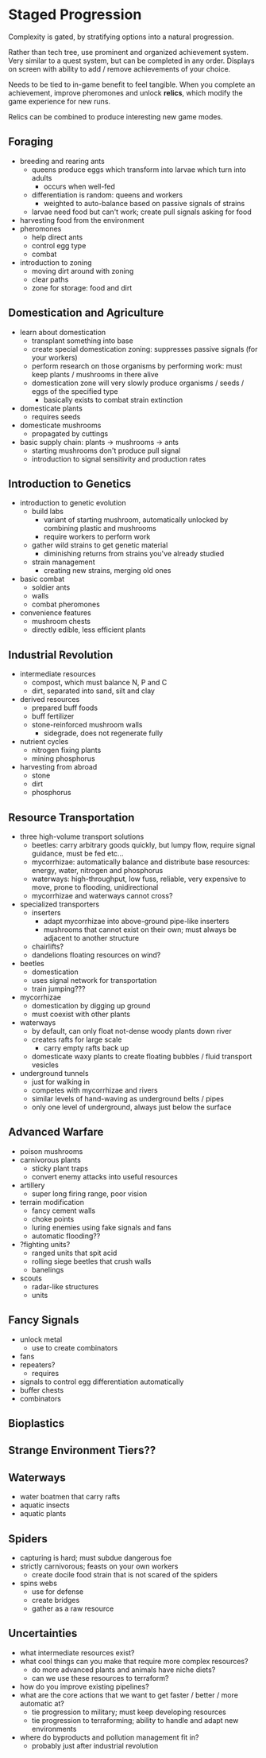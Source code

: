 # Staged Progression

Complexity is gated, by stratifying options into a natural progression.

Rather than tech tree, use prominent and organized achievement system.
Very similar to a quest system, but can be completed in any order.
Displays on screen with ability to add / remove achievements of your choice.

Needs to be tied to in-game benefit to feel tangible. When you complete an achievement, improve pheromones and unlock **relics**, which modify the game experience for new runs.

Relics can be combined to produce interesting new game modes.

## Foraging

- breeding and rearing ants
  - queens produce eggs which transform into larvae which turn into adults
    - occurs when well-fed
  - differentiation is random: queens and workers
    - weighted to auto-balance based on passive signals of strains
  - larvae need food but can't work; create pull signals asking for food
- harvesting food from the environment
- pheromones
  - help direct ants
  - control egg type
  - combat
- introduction to zoning
  - moving dirt around with zoning
  - clear paths
  - zone for storage: food and dirt

## Domestication and Agriculture

- learn about domestication
  - transplant something into base
  - create special domestication zoning: suppresses passive signals (for your workers)
  - perform research on those organisms by performing work: must keep plants / mushrooms in there alive
  - domestication zone will very slowly produce organisms / seeds / eggs of the specified type
    - basically exists to combat strain extinction
- domesticate plants
  - requires seeds
- domesticate mushrooms
  - propagated by cuttings
- basic supply chain: plants -> mushrooms -> ants
  - starting mushrooms don't produce pull signal
  - introduction to signal sensitivity and production rates

## Introduction to Genetics

- introduction to genetic evolution
  - build labs
    - variant of starting mushroom, automatically unlocked by combining plastic and mushrooms
    - require workers to perform work
  - gather wild strains to get genetic material
    - diminishing returns from strains you've already studied
  - strain management
    - creating new strains, merging old ones
- basic combat
  - soldier ants
  - walls
  - combat pheromones
- convenience features
  - mushroom chests
  - directly edible, less efficient plants

## Industrial Revolution

- intermediate resources
  - compost, which must balance N, P and C
  - dirt, separated into sand, silt and clay
- derived resources
  - prepared buff foods
  - buff fertilizer
  - stone-reinforced mushroom walls
    - sidegrade, does not regenerate fully
- nutrient cycles
  - nitrogen fixing plants
  - mining phosphorus
- harvesting from abroad
  - stone
  - dirt
  - phosphorus

## Resource Transportation

- three high-volume transport solutions
  - beetles: carry arbitrary goods quickly, but lumpy flow, require signal guidance, must be fed etc...
  - mycorrhizae: automatically balance and distribute base resources: energy, water, nitrogen and phosphorus
  - waterways: high-throughput, low fuss, reliable, very expensive to move, prone to flooding, unidirectional
  - mycorrhizae and waterways cannot cross?
- specialized transporters
  - inserters
    - adapt mycorrhizae into above-ground pipe-like inserters
    - mushrooms that cannot exist on their own; must always be adjacent to another structure
  - chairlifts?
  - dandelions floating resources on wind?
- beetles
  - domestication
  - uses signal network for transportation
  - train jumping???
- mycorrhizae
  - domestication by digging up ground
  - must coexist with other plants
- waterways
  - by default, can only float not-dense woody plants down river
  - creates rafts for large scale
    - carry empty rafts back up
  - domesticate waxy plants to create floating bubbles / fluid transport vesicles
- underground tunnels
  - just for walking in
  - competes with mycorrhizae and rivers
  - similar levels of hand-waving as underground belts / pipes
  - only one level of underground, always just below the surface

## Advanced Warfare

- poison mushrooms
- carnivorous plants
  - sticky plant traps
  - convert enemy attacks into useful resources
- artillery
  - super long firing range, poor vision
- terrain modification
  - fancy cement walls
  - choke points
  - luring enemies using fake signals and fans
  - automatic flooding??
- ?fighting units?
  - ranged units that spit acid
  - rolling siege beetles that crush walls
  - banelings
- scouts
  - radar-like structures
  - units

## Fancy Signals

- unlock metal
  - use to create combinators
- fans
- repeaters?
  - requires
- signals to control egg differentiation automatically
- buffer chests
- combinators

## Bioplastics

## Strange Environment Tiers??

## Waterways

- water boatmen that carry rafts
- aquatic insects
- aquatic plants

## Spiders

- capturing is hard; must subdue dangerous foe
- strictly carnivorous; feasts on your own workers
  - create docile food strain that is not scared of the spiders
- spins webs
  - use for defense
  - create bridges
  - gather as a raw resource

## Uncertainties

- what intermediate resources exist?
- what cool things can you make that require more complex resources?
  - do more advanced plants and animals have niche diets?
  - can we use these resources to terraform?
- how do you improve existing pipelines?
- what are the core actions that we want to get faster / better / more automatic at?
  - tie progression to military; must keep developing resources
  - tie progression to terraforming; ability to handle and adapt new environments
- where do byproducts and pollution management fit in?
  - probably just after industrial revolution
